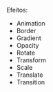 Efeitos:

- Animation
- Border
- Gradient
- Opacity
- Rotate
- Transform
- Scale
- Translate
- Transition
